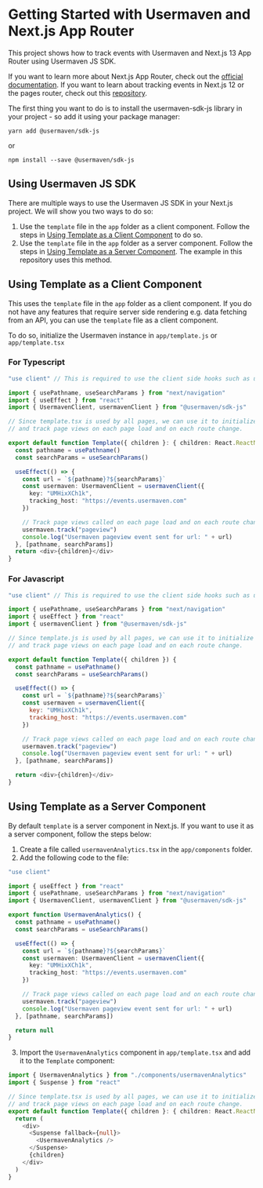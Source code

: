 # Getting Started with Usermaven and Next.js App Router

This project shows how to track events with Usermaven and Next.js 13 App Router using Usermaven JS SDK.

If you want to learn more about Next.js App Router, check out the [official documentation](https://nextjs.org/docs/app/api-reference/functions/use-router). If you want to learn about tracking events in Next.js 12 or the pages router, check out this [repository](https://github.com/usermaven/usermaven-next-example). 

The first thing you want to do is to install the usermaven-sdk-js library in your project - so add it using your package manager:

`yarn add @usermaven/sdk-js`

or

`npm install --save @usermaven/sdk-js`

## Using Usermaven JS SDK

There are multiple ways to use the Usermaven JS SDK in your Next.js project. We will show you two ways to do so:

1. Use the `template` file in the `app` folder as a client component. Follow the steps in [Using Template as a Client Component](#using-template-as-a-client-component) to do so.
2. Use the `template` file in the `app` folder as a server component. Follow the steps in [Using Template as a Server Component](#using-template-as-a-server-component). The example in this repository uses this method.

## Using Template as a Client Component

This uses the `template` file in the `app` folder as a client component. If you do not have any features that require server side rendering e.g. data fetching from an API, you can use the `template` file as a client component.

To do so, initialize the Usermaven instance in `app/template.js` or `app/template.tsx`

### For Typescript

```ts
"use client" // This is required to use the client side hooks such as usePathname and useSearchParams

import { usePathname, useSearchParams } from "next/navigation"
import { useEffect } from "react"
import { UsermavenClient, usermavenClient } from "@usermaven/sdk-js"

// Since template.tsx is used by all pages, we can use it to initialize the Usermaven client
// and track page views on each page load and on each route change.

export default function Template({ children }: { children: React.ReactNode }) {
  const pathname = usePathname()
  const searchParams = useSearchParams()

  useEffect(() => {
    const url = `${pathname}?${searchParams}`
    const usermaven: UsermavenClient = usermavenClient({
      key: "UMHixXCh1k",
      tracking_host: "https://events.usermaven.com"
    })

    // Track page views called on each page load and on each route change
    usermaven.track("pageview")
    console.log("Usermaven pageview event sent for url: " + url)
  }, [pathname, searchParams])
  return <div>{children}</div>
}
```

### For Javascript

```js
"use client" // This is required to use the client side hooks such as usePathname and useSearchParams

import { usePathname, useSearchParams } from "next/navigation"
import { useEffect } from "react"
import { usermavenClient } from "@usermaven/sdk-js"

// Since template.js is used by all pages, we can use it to initialize the Usermaven client
// and track page views on each page load and on each route change.

export default function Template({ children }) {
  const pathname = usePathname()
  const searchParams = useSearchParams()

  useEffect(() => {
    const url = `${pathname}?${searchParams}`
    const usermaven = usermavenClient({
      key: "UMHixXCh1k",
      tracking_host: "https://events.usermaven.com"
    })

    // Track page views called on each page load and on each route change
    usermaven.track("pageview")
    console.log("Usermaven pageview event sent for url: " + url)
  }, [pathname, searchParams])

  return <div>{children}</div>
}
```

## Using Template as a Server Component

By default `template` is a server component in Next.js. If you want to use it as a server component, follow the steps below:

1. Create a file called `usermavenAnalytics.tsx` in the `app/components` folder.
2. Add the following code to the file:

```ts
"use client"

import { useEffect } from "react"
import { usePathname, useSearchParams } from "next/navigation"
import { UsermavenClient, usermavenClient } from "@usermaven/sdk-js"

export function UsermavenAnalytics() {
  const pathname = usePathname()
  const searchParams = useSearchParams()

  useEffect(() => {
    const url = `${pathname}?${searchParams}`
    const usermaven: UsermavenClient = usermavenClient({
      key: "UMHixXCh1k",
      tracking_host: "https://events.usermaven.com"
    })

    // Track page views called on each page load and on each route change
    usermaven.track("pageview")
    console.log("Usermaven pageview event sent for url: " + url)
  }, [pathname, searchParams])

  return null
}
```

3. Import the `UsermavenAnalytics` component in `app/template.tsx` and add it to the `Template` component:

```ts
import { UsermavenAnalytics } from "./components/usermavenAnalytics"
import { Suspense } from "react"

// Since template.tsx is used by all pages, we can use it to initialize the Usermaven client
// and track page views on each page load and on each route change.
export default function Template({ children }: { children: React.ReactNode }) {
  return (
    <div>
      <Suspense fallback={null}>
        <UsermavenAnalytics />
      </Suspense>
      {children}
    </div>
  )
}
```
